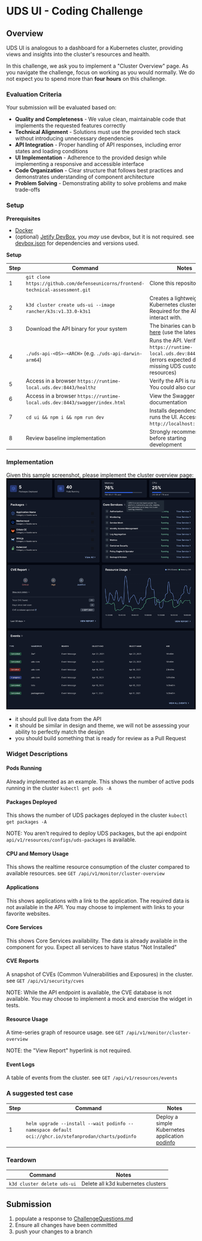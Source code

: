 # UDS UI - Coding Challenge

## Overview

UDS UI is analogous to a dashboard for a Kubernetes cluster, providing views and insights into the cluster's resources and health.

In this challenge, we ask you to implement a "Cluster Overview" page. As you navigate the challenge, focus on working as you would normally. We do not expect you to spend more than **four hours** on this challenge.

### Evaluation Criteria

Your submission will be evaluated based on:

- **Quality and Completeness** - We value clean, maintainable code that implements the requested features correctly
- **Technical Alignment** - Solutions must use the provided tech stack without introducing unnecessary dependencies
- **API Integration** - Proper handling of API responses, including error states and loading conditions
- **UI Implementation** - Adherence to the provided design while implementing a responsive and accessible interface
- **Code Organization** - Clear structure that follows best practices and demonstrates understanding of component architecture
- **Problem Solving** - Demonstrating ability to solve problems and make trade-offs

### Setup

**Prerequisites**

- [Docker](https://docs.docker.com/engine/install/)
- (optional) [Jetify DevBox](https://www.jetify.com/docs/devbox/quickstart/), you _may_ use devbox, but it is not required. see [devbox.json](devbox.json) for dependencies and versions used.

**Setup**

| Step | Command | Notes |
|------|---------|-------|
| 1 | `git clone https://github.com/defenseunicorns/frontend-technical-assessment.git` | Clone this repository |
| 2 | `k3d cluster create uds-ui --image rancher/k3s:v1.33.0-k3s1` | Creates a lightweight Kubernetes cluster. Required for the API to interact with. |
| 3 | Download the API binary for your system | The binaries can be found [here](https://github.com/defenseunicorns/frontend-technical-assessment/releases) (use the latest release) |
| 4 | `./uds-api-<OS>-<ARCH>` (e.g. `./uds-api-darwin-arm64`) | Runs the API. Verify at `https://runtime-local.uds.dev:8443/healthz` (errors expected due to missing UDS custom resources) |
| 5 | Access in a browser `https://runtime-local.uds.dev:8443/healthz` | Verify the API is running. You could also curl or wget |
| 6 | Access in a browser `https://runtime-local.uds.dev:8443/swagger/index.html` | View the Swagger API documentation |
| 7 | `cd ui && npm i && npm run dev` | Installs dependencies and runs the UI. Accessible at `http://localhost:5173` |
| 8 | Review baseline implementation | Strongly recommended before starting development |

### Implementation

Given this sample screenshot, please implement the cluster overview page:
![alt text](image.png)

- it should pull live data from the API
- it should be similar in design and theme, we will not be assessing your ability to perfectly match the design
- you should build something that is ready for review as a Pull Request

### Widget Descriptions

#### Pods Running

Already implemented as an example. This shows the number of active pods running in the cluster `kubectl get pods -A`

#### Packages Deployed

This shows the number of UDS packages deployed in the cluster `kubectl get packages -A`

NOTE: You aren't required to deploy UDS packages, but the api endpoint `api/v1/resources/configs/uds-packages` is available.

#### CPU and Memory Usage

This shows the realtime resource consumption of the cluster compared to available resources. see `GET /api/v1/monitor/cluster-overview`

#### Applications

This shows applications with a link to the application. The required data is not available in the API. You may choose to implement with links to your favorite websites.

#### Core Services

This shows Core Services availability. The data is already available in the component for you. Expect all services to have
status "Not Installed"

#### CVE Reports

A snapshot of CVEs (Common Vulnerabilities and Exposures) in the cluster. see `GET /api/v1/security/cves`

NOTE: While the API endpoint is available, the CVE database is not available. You may choose to implement a mock and exercise the widget in tests.

#### Resource Usage

A time-series graph of resource usage. see `GET /api/v1/monitor/cluster-overview`

NOTE: the "View Report" hyperlink is not required.

#### Event Logs

A table of events from the cluster. see `GET /api/v1/resources/events`

### A suggested test case

| Step | Command | Notes |
|------|---------|-------|
| 1 | `helm upgrade --install --wait podinfo --namespace default oci://ghcr.io/stefanprodan/charts/podinfo` | Deploy a simple Kubernetes application [podinfo](https://github.com/stefanprodan/podinfo) |

### Teardown

| Command | Notes |
|---------|-------|
| `k3d cluster delete uds-ui` | Delete all k3d kubernetes clusters |

## Submission

1. populate a response to [ChallengeQuestions.md](ChallengeQuestions.md)
2. Ensure all changes have been committed
3. push your changes to a branch
